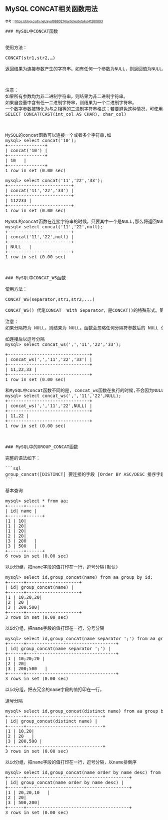 ## MySQL CONCAT相关函数用法

<font size=1>参考：https://blog.csdn.net/aya19880214/article/details/41280893</font>

<pre>
### MySQL中CONCAT函数


使用方法：

CONCAT(str1,str2,…) 

返回结果为连接参数产生的字符串。如有任何一个参数为NULL，则返回值为NULL。



注意：
如果所有参数均为非二进制字符串，则结果为非二进制字符串。 
如果自变量中含有任一二进制字符串，则结果为一个二进制字符串。
一个数字参数被转化为与之相等的二进制字符串格式；若要避免这种情况，可使用显式类型 cast, 例如：
SELECT CONCAT(CAST(int_col AS CHAR), char_col)



MySQL的concat函数可以连接一个或者多个字符串,如
mysql> select concat('10');
+--------------+
| concat('10') |
+--------------+
| 10   |
+--------------+
1 row in set (0.00 sec)

mysql> select concat('11','22','33');
+------------------------+
| concat('11','22','33') |
+------------------------+
| 112233 |
+------------------------+
1 row in set (0.00 sec)

MySQL的concat函数在连接字符串的时候，只要其中一个是NULL,那么将返回NULL
mysql> select concat('11','22',null);
+------------------------+
| concat('11','22',null) |
+------------------------+
| NULL   |
+------------------------+
1 row in set (0.00 sec)



### MySQL中CONCAT_WS函数

使用方法：

CONCAT_WS(separator,str1,str2,...)

CONCAT_WS() 代笔CONCAT  With Separator，是CONCAT()的特殊形式。第一个参数是其它参数的分隔符。分隔符的位置放在要连接的两个字符串之间。分隔符可以是一个字符串，也可以是其它参数。

注意：
如果分隔符为 NULL，则结果为 NULL。函数会忽略任何分隔符参数后的 NULL 值。

如连接后以逗号分隔 
mysql> select concat_ws(',','11','22','33');

+-------------------------------+
| concat_ws(',','11','22','33') |
+-------------------------------+
| 11,22,33 |
+-------------------------------+
1 row in set (0.00 sec)

和MySQL中concat函数不同的是, concat_ws函数在执行的时候,不会因为NULL值而返回NULL 
mysql> select concat_ws(',','11','22',NULL);
+-------------------------------+
| concat_ws(',','11','22',NULL) |
+-------------------------------+
| 11,22 |
+-------------------------------+
1 row in set (0.00 sec)



### MySQL中的GROUP_CONCAT函数

完整的语法如下：

```sql
group_concat([DISTINCT] 要连接的字段 [Order BY ASC/DESC 排序字段][Separator '分隔符'])
```

基本查询

mysql> select * from aa;
+------+------+
| id| name |
+------+------+
|1 | 10|
|1 | 20|
|1 | 20|
|2 | 20|
|3 | 200   |
|3 | 500   |
+------+------+
6 rows in set (0.00 sec)

以id分组，把name字段的值打印在一行，逗号分隔(默认)

mysql> select id,group_concat(name) from aa group by id;
+------+--------------------+
| id| group_concat(name) |
+------+--------------------+
|1 | 10,20,20|
|2 | 20 |
|3 | 200,500|
+------+--------------------+
3 rows in set (0.00 sec)

以id分组，把name字段的值打印在一行，分号分隔

mysql> select id,group_concat(name separator ';') from aa group by id;
+------+----------------------------------+
| id| group_concat(name separator ';') |
+------+----------------------------------+
|1 | 10;20;20 |
|2 | 20|
|3 | 200;500   |
+------+----------------------------------+
3 rows in set (0.00 sec)

以id分组，把去冗余的name字段的值打印在一行，

逗号分隔

mysql> select id,group_concat(distinct name) from aa group by id;
+------+-----------------------------+
| id| group_concat(distinct name) |
+------+-----------------------------+
|1 | 10,20|
|2 | 20   |
|3 | 200,500 |
+------+-----------------------------+
3 rows in set (0.00 sec)

以id分组，把name字段的值打印在一行，逗号分隔，以name排倒序

mysql> select id,group_concat(name order by name desc) from aa group by id;
+------+---------------------------------------+
| id| group_concat(name order by name desc) |
+------+---------------------------------------+
|1 | 20,20,10   |
|2 | 20|
|3 | 500,200|
+------+---------------------------------------+
3 rows in set (0.00 sec)
</pre>

